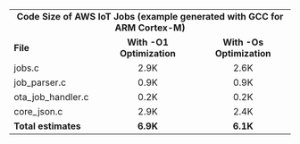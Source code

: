 <table>
    <tr>
        <td colspan="3"><center><b>Code Size of AWS IoT Jobs (example generated with GCC for ARM Cortex-M)</b></center></td>
    </tr>
    <tr>
        <td><b>File</b></td>
        <td><b><center>With -O1 Optimization</center></b></td>
        <td><b><center>With -Os Optimization</center></b></td>
    </tr>
    <tr>
        <td>jobs.c</td>
        <td><center>2.9K</center></td>
        <td><center>2.6K</center></td>
    </tr>
    <tr>
        <td>job_parser.c</td>
        <td><center>0.9K</center></td>
        <td><center>0.9K</center></td>
    </tr>
    <tr>
        <td>ota_job_handler.c</td>
        <td><center>0.2K</center></td>
        <td><center>0.2K</center></td>
    </tr>
    <tr>
        <td>core_json.c</td>
        <td><center>2.9K</center></td>
        <td><center>2.4K</center></td>
    </tr>
    <tr>
        <td><b>Total estimates</b></td>
        <td><b><center>6.9K</center></b></td>
        <td><b><center>6.1K</center></b></td>
    </tr>
</table>
